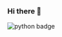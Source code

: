### Hi there 👋

![python badge](https://img.shields.io/badge/-PYTHON-%23F7DF1E?style=flat-square&logo=Python&logoColor=white&color=3776AB)

<!--
**dongkoony/dongkoony** is a ✨ _special_ ✨ repository because its `README.md` (this file) appears on your GitHub profile.

Here are some ideas to get you started:

- 🔭 I’m currently working on ...
- 🌱 I’m currently learning ...
- 👯 I’m looking to collaborate on ...
- 🤔 I’m looking for help with ...
- 💬 Ask me about ...
- 📫 How to reach me: ...
- 😄 Pronouns: ...
- ⚡ Fun fact: ...
-->
